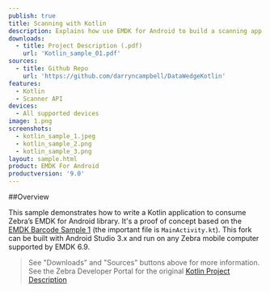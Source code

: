 ```yaml
---
publish: true
title: Scanning with Kotlin
description: Explains how use EMDK for Android to build a scanning app using Kotlin.
downloads:
  - title: Project Description (.pdf)
    url: 'Kotlin_sample_01.pdf'
sources:
  - title: Github Repo
    url: 'https://github.com/darryncampbell/DataWedgeKotlin'
features:
  - Kotlin
  - Scanner API
devices:
  - All supported devices
image: 1.png
screenshots:
  - kotlin_sample_1.jpeg
  - kotlin_sample_2.png
  - kotlin_sample_3.png
layout: sample.html
product: EMDK For Android
productversion: '9.0'
---
```


##Overview

This sample demonstrates how to write a Kotlin application to consume Zebra’s EMDK for Android library. It's a proof of concept based on the [EMDK Barcode Sample 1​](../barcode/) (the important file is `MainActivity.kt​`).  This fork can be built with Android Studio 3.x and run on any Zebra mobile computer supported by EMDK 6.9.

> See "Downloads" and "Sources" buttons above for more information. <br> See the Zebra Developer Portal for the original [Kotlin Project Description](https://developer.zebra.com/blog/kotlin-and-developing-kotlin-applications-zebra-devices)
